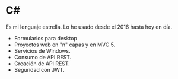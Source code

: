 # C#

Es mi lenguaje estrella. Lo he usado desde el 2016 hasta hoy en día.

* Formularios para desktop
* Proyectos web en "n" capas y en MVC 5.
* Servicios de Windows.
* Consumo de API REST.
* Creación de API REST.
* Seguridad con JWT.